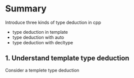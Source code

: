 # Summary 

Introduce three kinds of type deduction in cpp 
* type deduction in template
* type deduction with auto 
* type deduction with decltype 
  

## 1. Understand template type deduction 

Consider a templete type deduction 